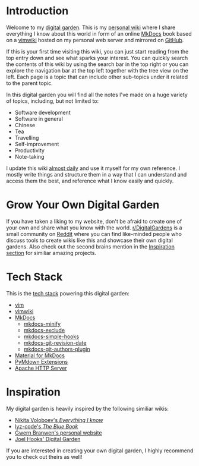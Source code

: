 # Introduction
Welcome to my [digital garden](https://joelhooks.com/digital-garden). This is my [personal wiki](https://en.wikipedia.org/wiki/Personal_wiki) where I share everything I know about this world in form of an online [MkDocs](https://www.mkdocs.org) book based on a [vimwiki](https://github.com/vimwiki/vimwiki) hosted on my personal web server and mirrored on [GitHub](https://github.com/elsenm/digital-garden/blob/master/vimwiki/main.md).

If this is your first time visiting this wiki, you can just start reading from the top entry down and see what sparks your interest. You can quickly search the contents of this wiki by using the search bar in the top right or you can explore the navigation bar at the top left together with the tree view on the left. Each page is a topic that can include other sub-topics under it related to the parent topic.

In this digital garden you will find all the notes I've made on a huge variety of topics, including, but not limited to:

* Software development
* Software in general
* Chinese
* Tea
* Travelling
* Self-improvement
* Productivity
* Note-taking

I update this wiki [almost daily](https://github.com/elsenm/digital-garden/commits/master) and use it myself for my own reference. I mostly write things and structure them in a way that I can understand and access them the best, and reference what I know easily and quickly.

# Grow Your Own Digital Garden
If you have taken a liking to my website, don't be afraid to create one of your own and share what you know with the world. [r/DigitalGardens](https://www.reddit.com/r/DigitalGardens/) is a small community on [Reddit](https://www.reddit.com/) where you can find like-minded people who discuss tools to create wikis like this and showcase their own digital gardens. Also check out the second brains mention in the [Inspiration section](#inspiration) for similiar amazing projects.

# Tech Stack
This is the [tech stack](https://stackshare.io/stacks) powering this digital garden:

* [vim](https://www.vim.org)
* [vimwiki](https://github.com/vimwiki/vimwiki)
* [MkDocs](https://www.mkdocs.org)
    * [mkdocs-minify](https://github.com/byrnereese/mkdocs-minify-plugin)
    * [mkdocs-exclude](https://github.com/apenwarr/mkdocs-exclude)
    * [mkdocs-simple-hooks](https://github.com/aklajnert/mkdocs-simple-hooks)
    * [mkdocs-git-revision-date](https://github.com/zhaoterryy/mkdocs-git-revision-date-plugin/)
    * [mkdocs-git-authors-plugin](https://github.com/timvink/mkdocs-git-authors-plugin)
* [Material for MkDocs](https://squidfunk.github.io/mkdocs-material/)
* [PyMdown Extensions](https://facelessuser.github.io/pymdown-extensions/)
* [Apache HTTP Server](http://httpd.apache.org)

# Inspiration
My digital garden is heavily inspired by the following similiar wikis:

* [Nikita Voloboev's _Everything I know_](https://wiki.nikitavoloboev.xyz)
* [lyz-code's _The Blue Book_](https://lyz-code.github.io/blue-book/)
* [Gwern Branwen's personal website](https://www.gwern.net/)
* [Joel Hooks' Digital Garden](https://joelhooks.com/)

If you are interested in creating your own digital garden, I highly recommend you to check out theirs as well!
